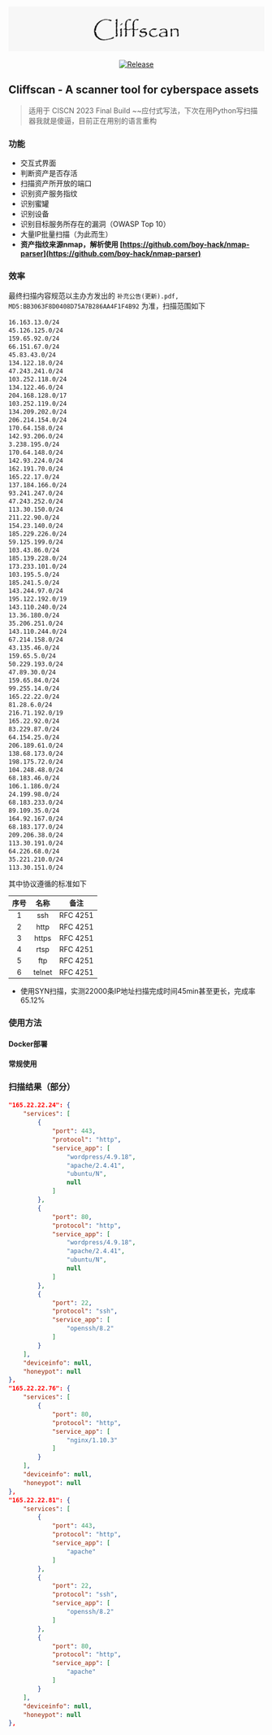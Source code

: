 ![](./assets/Cliffscan.png)

<p align="center">
    <a href="https://github.com/icecliffs/Cliffscan"><img alt="Release" src="https://img.shields.io/badge/IceCliffs-Cliffscan-green"></a>
</p>

## Cliffscan - A scanner tool for cyberspace assets

> 适用于 CISCN 2023 Final Build ~~应付式写法，下次在用Python写扫描器我就是傻逼，目前正在用别的语言重构

### 功能

- 交互式界面
- 判断资产是否存活
- 扫描资产所开放的端口
- 识别资产服务指纹
- 识别蜜罐
- 识别设备
- 识别目标服务所存在的漏洞（OWASP Top 10）
- 大量IP批量扫描（为此而生）
- **资产指纹来源nmap，解析使用 [https://github.com/boy-hack/nmap-parser](https://github.com/boy-hack/nmap-parser)**

### 效率

最终扫描内容规范以主办方发出的 `补充公告(更新).pdf, MD5:BB3063F8D0408D75A7B286AA4F1F4B92` 为准，扫描范围如下

```
16.163.13.0/24
45.126.125.0/24
159.65.92.0/24
66.151.67.0/24
45.83.43.0/24
134.122.18.0/24
47.243.241.0/24
103.252.118.0/24
134.122.46.0/24
204.168.128.0/17
103.252.119.0/24
134.209.202.0/24
206.214.154.0/24
170.64.158.0/24
142.93.206.0/24
3.238.195.0/24
170.64.148.0/24
142.93.224.0/24
162.191.70.0/24
165.22.17.0/24
137.184.166.0/24
93.241.247.0/24
47.243.252.0/24
113.30.150.0/24
211.22.90.0/24
154.23.140.0/24
185.229.226.0/24
59.125.199.0/24
103.43.86.0/24
185.139.228.0/24
173.233.101.0/24
103.195.5.0/24
185.241.5.0/24
143.244.97.0/24
195.122.192.0/19
143.110.240.0/24
13.36.180.0/24
35.206.251.0/24
143.110.244.0/24
67.214.158.0/24
43.135.46.0/24
159.65.5.0/24
50.229.193.0/24
47.89.30.0/24
159.65.84.0/24
99.255.14.0/24
165.22.22.0/24
81.28.6.0/24
216.71.192.0/19
165.22.92.0/24
83.229.87.0/24
64.154.25.0/24
206.189.61.0/24
138.68.173.0/24
198.175.72.0/24
104.248.48.0/24
68.183.46.0/24
106.1.186.0/24
24.199.98.0/24
68.183.233.0/24
89.109.35.0/24
164.92.167.0/24
68.183.177.0/24
209.206.38.0/24
113.30.191.0/24
64.226.68.0/24
35.221.210.0/24
113.30.151.0/24
```

其中协议遵循的标准如下

| 序号 | 名称 | 备注 |
| :--: | :--: | :--: |
| 1 | ssh | RFC 4251 |
| 2 | http | RFC 4251 |
| 3 | https | RFC 4251 |
| 4 | rtsp | RFC 4251 |
| 5 | ftp | RFC 4251 |
| 6 | telnet | RFC 4251 |

- 使用SYN扫描，实测22000条IP地址扫描完成时间45min甚至更长，完成率65.12%

### 使用方法

#### Docker部署



#### 常规使用


### 扫描结果（部分）

```json
"165.22.22.24": {
    "services": [
        {
            "port": 443,
            "protocol": "http",
            "service_app": [
                "wordpress/4.9.18",
                "apache/2.4.41",
                "ubuntu/N",
                null
            ]
        },
        {
            "port": 80,
            "protocol": "http",
            "service_app": [
                "wordpress/4.9.18",
                "apache/2.4.41",
                "ubuntu/N",
                null
            ]
        },
        {
            "port": 22,
            "protocol": "ssh",
            "service_app": [
                "openssh/8.2"
            ]
        }
    ],
    "deviceinfo": null,
    "honeypot": null
},
"165.22.22.76": {
    "services": [
        {
            "port": 80,
            "protocol": "http",
            "service_app": [
                "nginx/1.10.3"
            ]
        }
    ],
    "deviceinfo": null,
    "honeypot": null
},
"165.22.22.81": {
    "services": [
        {
            "port": 443,
            "protocol": "http",
            "service_app": [
                "apache"
            ]
        },
        {
            "port": 22,
            "protocol": "ssh",
            "service_app": [
                "openssh/8.2"
            ]
        },
        {
            "port": 80,
            "protocol": "http",
            "service_app": [
                "apache"
            ]
        }
    ],
    "deviceinfo": null,
    "honeypot": null
},
```
